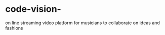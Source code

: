 # code-vision-
on line streaming video platform for musicians to collaborate on ideas and fashions 
